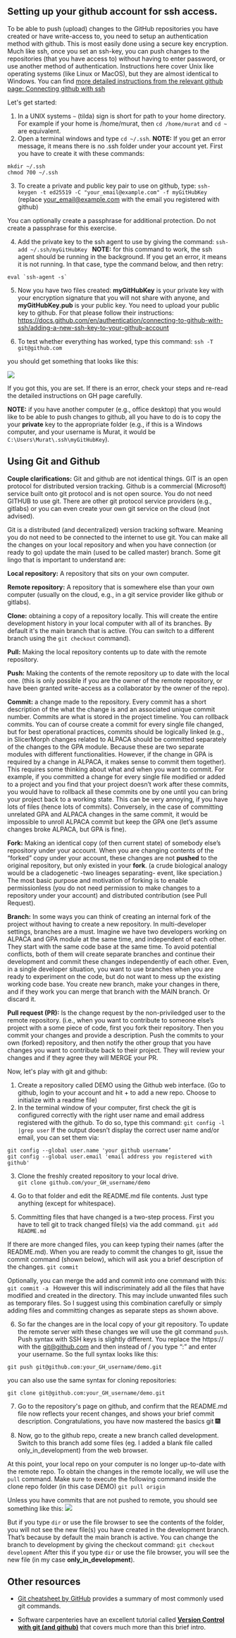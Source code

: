## Setting up your github account for ssh access.
To be able to push (upload) changes to the GitHub repositories you have created or have write-access to, you need to setup an authentication method with github. This is most easily done using a secure key encryption. Much like ssh, once you set an ssh-key, you can push changes to the repositories (that you have access to) without having to enter password, or use another method of authentication. Instructions here cover Unix like operating systems (like Linux or MacOS), but they are almost identical to Windows. You can find [more detailed instructions from the relevant github page: Connecting github with ssh](https://docs.github.com/en/authentication/connecting-to-github-with-ssh/checking-for-existing-ssh-keys)

Let's get started:

1. In a UNIX systems `~` (tilda) sign is short for path to your home directory. For example if your home is /home/murat, then `cd /home/murat` and `cd ~` are equivalent.
2. Open a terminal windows and type `cd ~/.ssh`. **NOTE:** If you get an error message, it means there is no .ssh folder under your account yet. First you have to create it with these commands:
```
mkdir ~/.ssh
chmod 700 ~/.ssh
```

3. To create a private and public key pair to use on github, type:
`
ssh-keygen -t ed25519 -C "your_email@example.com" -f myGitHubKey
`
(replace your_email@example.com with the email you registered with github)

You can optionally create a passphrase for additional protection. Do not create a passphrase for this exercise. 

4. Add the private key to the ssh agent to use by giving the command: 
`ssh-add ~/.ssh/myGitHubKey
`
**NOTE:** for this command to work, the ssh agent should be running in the background. If you get an error, it means it is not running. In that case, type the command below, and then retry:
```
eval `ssh-agent -s`
```

5. Now you have two files created: **myGitHubKey** is your private key with your encryption signature that you will not share with anyone, and **myGitHubKey.pub** is your public key. You need to upload your public key to github. For that please follow their instructions:  https://docs.github.com/en/authentication/connecting-to-github-with-ssh/adding-a-new-ssh-key-to-your-github-account

6. To test whether everything has worked, type this command:
`ssh -T git@github.com`

you should get something that looks like this:

<img src="./gh1.png">

If you got this, you are set. If there is an error, check your steps and re-read the detailed instructions on GH page carefully.

**NOTE:** if you have another computer (e.g., office desktop) that you would like to be able to push changes to github, all you have to do is to copy the your **private** key to the appropriate folder (e.g., if this is a Windows computer, and your username is Murat, it would be `C:\Users\Murat\.ssh\myGitHubKey`). 

## Using Git and Github

**Couple clarifications:** Git and github are not identical things. GIT is an open protocol for distributed version tracking. Github is a commercial (Microsoft) service built onto git protocol and is not open source.  You do not need GITHUB to use git. There are other git protocol service providers (e.g., gitlabs) or you can even create your own git service on the cloud (not advised).  

Git is a distributed (and decentralized) version tracking software. Meaning you do not need to be connected to the internet to use git. You can make all the changes on your local repository and when you have connection (or ready to go) update the main (used to be called master) branch. Some git lingo that is important to understand are: 

**Local repository:** A repository that sits on your own computer. 

**Remote repository:** A repository that is somewhere else than your own computer (usually on the cloud, e.g., in a git service provider like github or gitlabs). 

**Clone:** obtaining a copy of a repository locally. This will create the entire development history in your local computer with all of its branches. By default it's the main branch that is active. (You can switch to a different branch using the `git checkout` command). 

**Pull:** Making the local repository contents up to date with the remote repository. 

**Push:** Making the contents of the remote repository up to date with the local one. (this is only possible if you are the owner of the remote repository, or have been granted write-access as a collaborator by the owner of the repo). 

**Commit:** a change made to the repository. Every commit has a short description of the what the change is and an associated unique commit number. Commits are what is stored in the project timeline. You can rollback commits. You can of course create a commit for every single file changed, but for best operational practices, commits should be logically linked (e.g., in SlicerMorph changes related to ALPACA should be committed separately of the changes to the GPA module. Because these are two separate modules with different functionalities. However, if the change in GPA is required by a change in ALPACA, it makes sense to commit them together). This requires some thinking about what and when you want to commit. For example, if you committed a change for every single file modified or added to a project and you find that your project doesn’t work after these commits, you would have to rollback all these commits one by one until you can bring your project back to a working state. This can be very annoying, if you have lots of files (hence lots of commits). Conversely, in the case of committing unrelated GPA and ALPACA changes in the same commit, it would be impossible to unroll ALPACA commit but keep the GPA one (let’s assume changes broke ALPACA, but GPA is fine). 

**Fork:** Making an identical copy (of then current state) of somebody else’s repository under your account. When you are changing contents of the “forked” copy under your account, these changes are not **pushed** to the original repository, but only existed in your **fork**. (a crude biological analogy would be a cladogenetic -two lineages separating- event, like speciation.)  The most basic purpose and motivation of forking is to enable permissionless (you do not need permission to make changes to a repository under your account) and distributed contribution (see Pull Request).  

**Branch:**  In some ways you can think of creating an internal fork of the project without having to create a new repository. In multi-developer settings, branches are a must. Imagine we have two developers working on ALPACA and GPA module at the same time, and independent of each other. They start with the same code base at the same time. To avoid potential conflicts, both of them will create separate branches and continue their development and commit these changes independently of each other. Even, in a single developer situation, you want to use branches when you are ready to experiment on the code, but do not want to mess up the existing working code base. You create new branch, make your changes in there, and if they work you can merge that branch with the MAIN branch. Or discard it. 

**Pull request (PR):** Is the change request by the non-priviledged user to the remote repository. (i.e., when you want to contribute to someone else’s project with a some piece of code, first you fork their repository. Then you commit your changes and provide a description. Push the commits to your own (forked) repository, and then notify the other group that you have changes you want to contribute back to their project. They will review your changes and if they agree they will MERGE your PR.  


Now, let's play with git and github:



1. Create a repository called DEMO using the Github web interface. (Go to github, login to your account and hit + to add a new repo. Choose to initialize with a readme file)
2. In the terminal window of your computer, first check the git is configured correctly with the right user name and email address registered with the github. To do so, type this command:
`
git config -l |grep user
`
If the output doesn’t display the correct user name and/or email, you can set them via:
```
git config --global user.name 'your github username’
git config --global user.email 'email address you registered with github'
```
3. Clone the freshly created repository to your local drive.  
`
git clone github.com/your_GH_username/demo
`

4. Go to that folder and edit the README.md file contents. Just type anything (except for whitespace).
 
5. Committing files that have changed is a two-step process. First you have to tell git to track changed file(s) via the add command. 
`
git add README.md
`

If there are more changed files, you can keep typing their names (after the README.md). When you are ready to commit the changes to git, issue the commit command (shown below), which will ask you a brief description of the changes. 
`
git commit
`

Optionally, you can merge the add and commit into one command with this: 
`
git commit -a 
`
However this will indiscriminately add all the files that have modified and created in  the directory. This may include unwanted files such as temporary files. So I suggest using this combination carefully or simply adding files and committing changes as separate steps as shown above.

 
6. So far the changes are in the local copy of your git repository. To update the remote server with these changes we will use the git command `push`. Push syntax with SSH keys is slightly different. You replace the https:// with the git@github.com and then instead of / you type “:” and enter your username. So the full syntax looks like this:  
```
git push git@github.com:your_GH_username/demo.git
````

you can also use the same syntax for cloning repositories:
```
git clone git@github.com:your_GH_username/demo.git
```


7. Go to the repository's page on github, and confirm that the README.md file now reflects your recent changes, and shows your brief commit description. 
Congratulations, you have now mastered the basics git :fireworks: 


8. Now, go to the github repo, create a new branch called development. Switch to this branch add some files (eg. I added a blank file called only_in_development) from the web browser.

At this point, your local repo on your computer is no longer up-to-date with the remote repo. To obtain the changes in the remote locally, we will use the `pull` command. Make sure to execute the following command inside the clone repo folder (in this case DEMO) 
`
git pull origin 
`

Unless you have commits that are not pushed to remote, you should see something like this:
<img src="GH2.png">

But if you type `dir` or use the file browser to see the contents of the folder, you will not see the new file(s) you have created in the development branch. That’s because by default the main branch is active. You can change the branch to development by giving the checkout command:
`
git checkout development
`
After this if you type `dir` or use the file browser, you will see the new file (in my case **only_in_development**). 

## Other resources

* [Git cheatsheet by GitHub](https://training.github.com/downloads/github-git-cheat-sheet.pdf) provides a summary of most commonly used git commands. 

* Software carpenteries have an excellent tutorial called [**Version Control with git (and github)**](https://swcarpentry.github.io/git-novice/) that covers much more than this brief intro.



